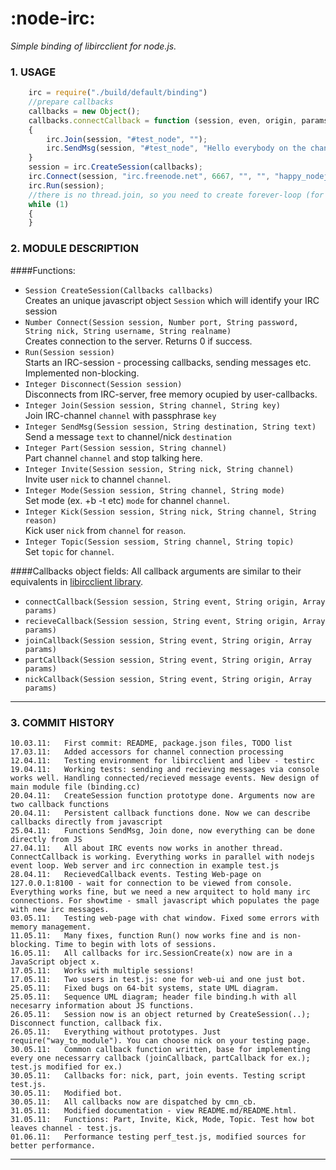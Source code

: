 # :node-irc:
_Simple binding of libircclient for node.js._

### 1. USAGE
```javascript  
    irc = require("./build/default/binding")  
    //prepare callbacks  
    callbacks = new Object();  
    callbacks.connectCallback = function (session, even, origin, params)  
    {  
        irc.Join(session, "#test_node", "");  
        irc.SendMsg(session, "#test_node", "Hello everybody on the channel");  
    }  
    session = irc.CreateSession(callbacks);  
    irc.Connect(session, "irc.freenode.net", 6667, "", "", "happy_nodejs_user", "", "");  
    irc.Run(session);  
    //there is no thread.join, so you need to create forever-loop (for example http server) to proceed.  
    while (1)  
    {  
    }  
```
### 2. MODULE DESCRIPTION
####Functions:
+ `Session CreateSession(Callbacks callbacks)`  
    Creates an unique javascript object `Session` which will identify your IRC session
+ `Number Connect(Session session, Number port, String password, String nick, String username, String realname)`  
    Creates connection to the server. Returns 0 if success.
+ `Run(Session session)`  
    Starts an IRC-session - processing callbacks, sending messages etc. Implemented non-blocking.
+ `Integer Disconnect(Session session)`  
    Disconnects from IRC-server, free memory ocupied by user-callbacks.
+ `Integer Join(Session session, String channel, String key)`  
    Join IRC-channel `channel` with passphrase `key`
+ `Integer SendMsg(Session session, String destination, String text)`  
    Send a message `text` to channel/nick `destination`
+ `Integer Part(Session session, String channel)`  
    Part channel `channel` and stop talking here.
+ `Integer Invite(Session session, String nick, String channel)`  
    Invite user `nick` to channel `channel`.
+ `Integer Mode(Session session, String channel, String mode)`  
    Set mode (ex. +b -t etc) `mode` for channel `channel`.
+ `Integer Kick(Session session, String nick, String channel, String reason)`  
    Kick user `nick` from `channel` for `reason`.
+ `Integer Topic(Session sessiom, String channel, String topic)`  
    Set `topic` for `channel`.

####Callbacks object fields:
All callback arguments are similar to their equivalents in [libircclient library](http://libircclient.sourceforge.net).

+ `connectCallback(Session session, String event, String origin, Array params)`  
+ `recieveCallback(Session session, String event, String origin, Array params)`  
+ `joinCallback(Session session, String event, String origin, Array params)`  
+ `partCallback(Session session, String event, String origin, Array params)`  
+ `nickCallback(Session session, String event, String origin, Array params)`  

****
### 3. COMMIT HISTORY
    10.03.11:   First commit: README, package.json files, TODO list
    17.03.11:   Added accessors for channel connection processing
    12.04.11:   Testing environment for libircclient and libev - testirc
    19.04.11:   Working tests: sending and recieving messages via console works well. Handling connected/recieved message events. New design of main module file (binding.cc)
    20.04.11:   CreateSession function prototype done. Arguments now are two callback functions
    20.04.11:   Persistent callback functions done. Now we can describe callbacks directly from javascript
    25.04.11:   Functions SendMsg, Join done, now everything can be done directly from JS
    27.04.11:   All about IRC events now works in another thread. ConnectCallback is working. Everything works in parallel with nodejs event loop. Web server and irc connection in example test.js
    28.04.11:   RecievedCallback events. Testing Web-page on 127.0.0.1:8100 - wait for connection to be viewed from console. Everything works fine, but we need a new arquitect to hold many irc connections. For showtime - small javascript which populates the page with new irc messages.
    03.05.11:   Testing web-page with chat window. Fixed some errors with memory management.
    11.05.11:   Many fixes, function Run() now works fine and is non-blocking. Time to begin with lots of sessions.
    16.05.11:   All callbacks for irc.SessionCreate(x) now are in a JavaScript object x.
    17.05.11:   Works with multiple sessions!
    17.05.11:   Two users in test.js: one for web-ui and one just bot.
    25.05.11:   Fixed bugs on 64-bit systems, state UML diagram.
    25.05.11:   Sequence UML diagram; header file binding.h with all necesarry information about JS functions.
    26.05.11:   Session now is an object returned by CreateSession(..); Disconnect function, callback fix.
    26.05.11:   Everything without prototypes. Just require("way_to_module"). You can choose nick on your testing page.
    30.05.11:   Common callback function written, base for implementing every one necessarry callback (joinCallback, partCallback for ex.); test.js modified for ex.)
    30.05.11:   Callbacks for: nick, part, join events. Testing script test.js.
    30.05.11:   Modified bot.
    30.05.11:   All callbacks now are dispatched by cmn_cb.
    31.05.11:   Modified documentation - view README.md/README.html.
    31.05.11:   Functions: Part, Invite, Kick, Mode, Topic. Test how bot leaves channel - test.js.
    01.06.11:   Performance testing perf_test.js, modified sources for better performance.
****
